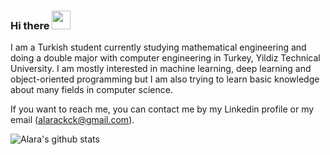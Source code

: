 ### Hi there <img src="https://raw.githubusercontent.com/MartinHeinz/MartinHeinz/master/wave.gif" width="30px">

I am a Turkish student currently studying mathematical engineering and doing a double major with computer engineering in Turkey, Yildiz Technical University. I am mostly interested in machine learning, deep learning and object-oriented programming but I am also trying to learn basic knowledge about many fields in computer science. 

If you want to reach me, you can contact me by my Linkedin profile or my email (alarackck@gmail.com). 

![Alara's github stats](https://github-readme-stats.vercel.app/api?username=alarahergun&show_icons=true&title_color=fff&icon_color=79ff97&text_color=9f9f9f&bg_color=151515)

      
